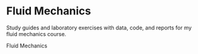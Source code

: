 # Fluid Mechanics

Study guides and laboratory exercises with data, code, and reports for my fluid mechanics course.

Fluid Mechanics
